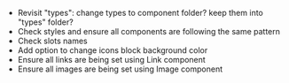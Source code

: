 - Revisit "types": change types to component folder? keep them into "types" folder?
- Check styles and ensure all components are following the same pattern
- Check slots names
- Add option to change icons block background color
- Ensure all links are being set using Link component
- Ensure all images are being set using Image component
